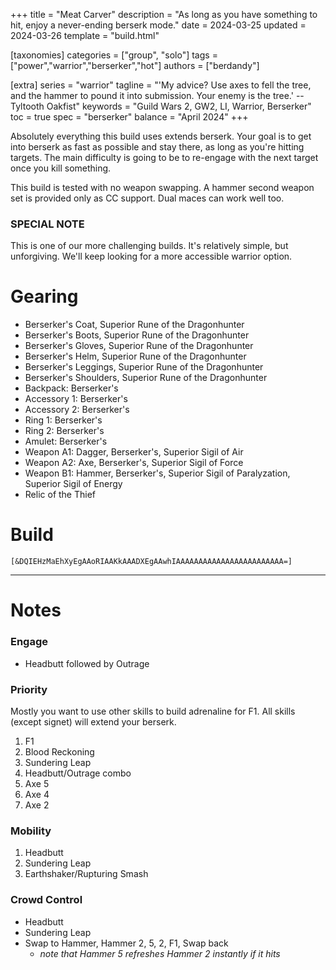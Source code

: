 +++
title = "Meat Carver"
description = "As long as you have something to hit, enjoy a never-ending berserk mode."
date = 2024-03-25
updated = 2024-03-26
template = "build.html"

[taxonomies]
categories = ["group", "solo"]
tags = ["power","warrior","berserker","hot"]
authors = ["berdandy"]

[extra]
series = "warrior"
tagline = "'My advice? Use axes to fell the tree, and the hammer to pound it into submission. Your enemy is the tree.' --Tyltooth Oakfist"
keywords = "Guild Wars 2, GW2, LI, Warrior, Berserker"
toc = true
spec = "berserker"
balance = "April 2024"
+++

Absolutely everything this build uses extends berserk. Your goal is to get into berserk as fast as possible and stay there, as long as you're hitting
targets. The main difficulty is going to be to re-engage with the next target once you kill something.

This build is tested with no weapon swapping. A hammer second weapon set is provided only as CC support. Dual maces can work well too.

### SPECIAL NOTE

This is one of our more challenging builds. It's relatively simple, but unforgiving. We'll keep looking for a more
accessible warrior option.

# Gearing

- Berserker's Coat, Superior Rune of the Dragonhunter
- Berserker's Boots, Superior Rune of the Dragonhunter
- Berserker's Gloves, Superior Rune of the Dragonhunter
- Berserker's Helm, Superior Rune of the Dragonhunter
- Berserker's Leggings, Superior Rune of the Dragonhunter
- Berserker's Shoulders, Superior Rune of the Dragonhunter
- Backpack: Berserker's
- Accessory 1: Berserker's
- Accessory 2: Berserker's
- Ring 1: Berserker's
- Ring 2: Berserker's
- Amulet: Berserker's
- Weapon A1: Dagger, Berserker's, Superior Sigil of Air
- Weapon A2: Axe, Berserker's, Superior Sigil of Force
- Weapon B1: Hammer, Berserker's, Superior Sigil of Paralyzation, Superior Sigil of Energy
- Relic of the Thief

# Build

`[&DQIEHzMaEhXyEgAAoRIAAKkAAADXEgAAwhIAAAAAAAAAAAAAAAAAAAAAAAA=]`

---

<div data-armory-embed='skills' data-armory-ids='30189,29613,14404,30258,30343'></div><div data-armory-embed='specializations' data-armory-ids='4,51,18' data-armory-4-traits='1444,1449,1437'  data-armory-51-traits='1413,1489,1369'  data-armory-18-traits='2049,2011,1928' ></div>

# Notes

### Engage

- Headbutt followed by Outrage

### Priority

Mostly you want to use other skills to build adrenaline for F1. All skills (except signet) will extend your berserk.

1. F1
1. Blood Reckoning
1. Sundering Leap
1. Headbutt/Outrage combo
1. Axe 5
1. Axe 4
1. Axe 2

### Mobility

1. Headbutt
1. Sundering Leap
1. Earthshaker/Rupturing Smash

### Crowd Control

- Headbutt
- Sundering Leap
- Swap to Hammer, Hammer 2, 5, 2, F1, Swap back
  - _note that Hammer 5 refreshes Hammer 2 instantly if it hits_

